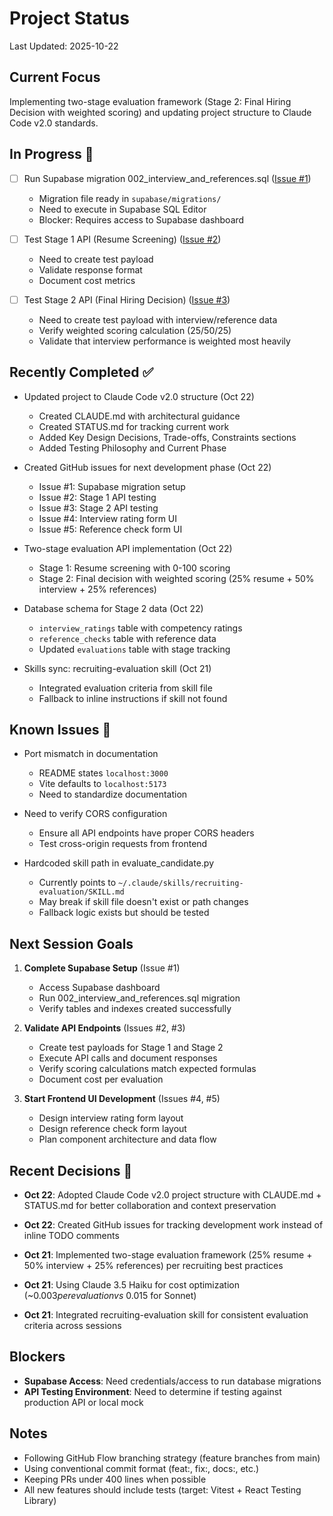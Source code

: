 # Project Status

Last Updated: 2025-10-22

## Current Focus

Implementing two-stage evaluation framework (Stage 2: Final Hiring Decision with weighted scoring) and updating project structure to Claude Code v2.0 standards.

## In Progress 🚧

- [ ] Run Supabase migration 002_interview_and_references.sql ([Issue #1](https://github.com/ptoney514/recruiter-evaluation-app/issues/1))
  - Migration file ready in `supabase/migrations/`
  - Need to execute in Supabase SQL Editor
  - Blocker: Requires access to Supabase dashboard

- [ ] Test Stage 1 API (Resume Screening) ([Issue #2](https://github.com/ptoney514/recruiter-evaluation-app/issues/2))
  - Need to create test payload
  - Validate response format
  - Document cost metrics

- [ ] Test Stage 2 API (Final Hiring Decision) ([Issue #3](https://github.com/ptoney514/recruiter-evaluation-app/issues/3))
  - Need to create test payload with interview/reference data
  - Verify weighted scoring calculation (25/50/25)
  - Validate that interview performance is weighted most heavily

## Recently Completed ✅

- Updated project to Claude Code v2.0 structure (Oct 22)
  - Created CLAUDE.md with architectural guidance
  - Created STATUS.md for tracking current work
  - Added Key Design Decisions, Trade-offs, Constraints sections
  - Added Testing Philosophy and Current Phase

- Created GitHub issues for next development phase (Oct 22)
  - Issue #1: Supabase migration setup
  - Issue #2: Stage 1 API testing
  - Issue #3: Stage 2 API testing
  - Issue #4: Interview rating form UI
  - Issue #5: Reference check form UI

- Two-stage evaluation API implementation (Oct 22)
  - Stage 1: Resume screening with 0-100 scoring
  - Stage 2: Final decision with weighted scoring (25% resume + 50% interview + 25% references)

- Database schema for Stage 2 data (Oct 22)
  - `interview_ratings` table with competency ratings
  - `reference_checks` table with reference data
  - Updated `evaluations` table with stage tracking

- Skills sync: recruiting-evaluation skill (Oct 21)
  - Integrated evaluation criteria from skill file
  - Fallback to inline instructions if skill not found

## Known Issues 🐛

- Port mismatch in documentation
  - README states `localhost:3000`
  - Vite defaults to `localhost:5173`
  - Need to standardize documentation

- Need to verify CORS configuration
  - Ensure all API endpoints have proper CORS headers
  - Test cross-origin requests from frontend

- Hardcoded skill path in evaluate_candidate.py
  - Currently points to `~/.claude/skills/recruiting-evaluation/SKILL.md`
  - May break if skill file doesn't exist or path changes
  - Fallback logic exists but should be tested

## Next Session Goals

1. **Complete Supabase Setup** (Issue #1)
   - Access Supabase dashboard
   - Run 002_interview_and_references.sql migration
   - Verify tables and indexes created successfully

2. **Validate API Endpoints** (Issues #2, #3)
   - Create test payloads for Stage 1 and Stage 2
   - Execute API calls and document responses
   - Verify scoring calculations match expected formulas
   - Document cost per evaluation

3. **Start Frontend UI Development** (Issues #4, #5)
   - Design interview rating form layout
   - Design reference check form layout
   - Plan component architecture and data flow

## Recent Decisions 📝

- **Oct 22**: Adopted Claude Code v2.0 project structure with CLAUDE.md + STATUS.md for better collaboration and context preservation

- **Oct 22**: Created GitHub issues for tracking development work instead of inline TODO comments

- **Oct 21**: Implemented two-stage evaluation framework (25% resume + 50% interview + 25% references) per recruiting best practices

- **Oct 21**: Using Claude 3.5 Haiku for cost optimization (~$0.003 per evaluation vs ~$0.015 for Sonnet)

- **Oct 21**: Integrated recruiting-evaluation skill for consistent evaluation criteria across sessions

## Blockers

- **Supabase Access**: Need credentials/access to run database migrations
- **API Testing Environment**: Need to determine if testing against production API or local mock

## Notes

- Following GitHub Flow branching strategy (feature branches from main)
- Using conventional commit format (feat:, fix:, docs:, etc.)
- Keeping PRs under 400 lines when possible
- All new features should include tests (target: Vitest + React Testing Library)
